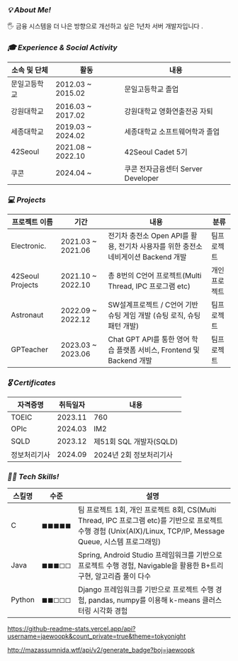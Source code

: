 ### ***💡 About Me!***

🖐 금융 시스템을 더 나은 방향으로 개선하고 싶은 1년차 서버 개발자입니다 .

### ***🎓 Experience & Social Activity***

| 소속 및 단체 | 활동 | 내용 |
| --- | --- | --- |
| 문일고등학교 | 2012.03 ~ 2015.02 | 문일고등학교 졸업 |
| 강원대학교 | 2016.03 ~ 2017.02 | 강원대학교 영화연출전공 자퇴 |
| 세종대학교 | 2019.03 ~ 2024.02 | 세종대학교 소프트웨어학과 졸업 |
| 42Seoul | 2021.08 ~ 2022.10 | 42Seoul Cadet 5기 |
| 쿠콘 | 2024.04 ~ | 쿠콘 전자금융센터 Server Developer |

### ***💻 Projects***

| 프로젝트 이름 | 기간 | 내용 | 분류 |
| --- | --- | --- | --- |
| Electronic. | 2021.03 ~ 2021.06 | 전기차 충전소 Open API를 활용, 전기차 사용자를 위한 충전소 네비게이션 Backend 개발 | 팀프로젝트 |
| 42Seoul Projects | 2021.10 ~ 2022.10 | 총 8번의 C언어 프로젝트(Multi Thread, IPC 프로그램 etc) | 개인프로젝트 |
| Astronaut | 2022.09 ~ 2022.12 | SW설계프로젝트 / C언어 기반 슈팅 게임 개발 (슈팅 로직, 슈팅 패턴 개발) | 팀프로젝트 |
| GPTeacher | 2023.03 ~ 2023.06 | Chat GPT API를 통한 영어 학습 플랫폼 서비스, Frontend 및 Backend 개발 | 팀프로젝트 |

### ***🎖️ Certificates***

| 자격증명 | 취득일자 | 내용 |
| --- | --- | --- |
| TOEIC | 2023.11 | 760 |
| OPIc | 2024.03 | IM2 |
| SQLD | 2023.12 | 제51회 SQL 개발자(SQLD) |
| 정보처리기사 | 2024.09 | 2024년 2회 정보처리기사 |

### ***👨‍💻 Tech Skills!***

| 스킬명 | 수준 | 설명 |
| --- | --- | --- |
| C | ◼︎◼︎◼︎◼︎◼︎ | 팀 프로젝트 1회, 개인 프로젝트 8회, CS(Multi Thread, IPC 프로그램 etc)를 기반으로 프로젝트 수행 경험 (Unix(AIX)/Linux, TCP/IP, Message Queue, 시스템 프로그래밍) |
| Java | ◼︎◼︎◼︎◻︎◻︎ | Spring, Android Studio 프레임워크를 기반으로 프로젝트 수행 경험, Navigable<Set>을 활용한 B+트리 구현, 알고리즘 풀이 다수 |
| Python | ◼︎◼︎◻︎◻︎◻︎ | Django 프레임워크를 기반으로 프로젝트 수행 경험, pandas, numpy를 이용해 k-means 클러스터링 시각화 경험 |

https://github-readme-stats.vercel.app/api?username=jaewoopk&count_private=true&theme=tokyonight

http://mazassumnida.wtf/api/v2/generate_badge?boj=jaewoopk
